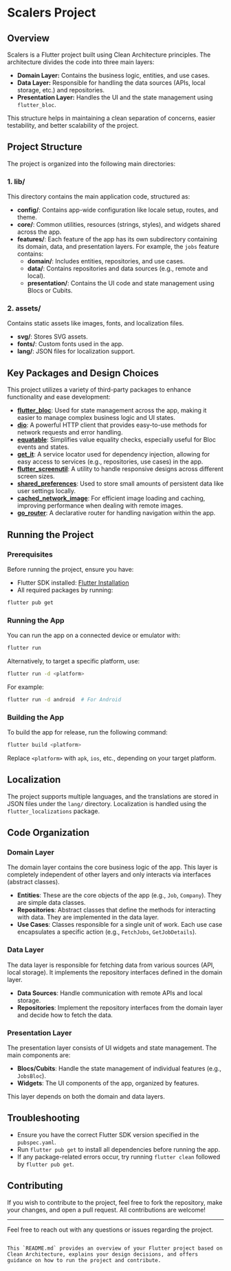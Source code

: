 # Scalers Project

## Overview

Scalers is a Flutter project built using Clean Architecture principles. The architecture divides the code into three main layers:

- **Domain Layer:** Contains the business logic, entities, and use cases.
- **Data Layer:** Responsible for handling the data sources (APIs, local storage, etc.) and repositories.
- **Presentation Layer:** Handles the UI and the state management using `flutter_bloc`.

This structure helps in maintaining a clean separation of concerns, easier testability, and better scalability of the project.

## Project Structure

The project is organized into the following main directories:

### 1. **lib/**
This directory contains the main application code, structured as:

- **config/**: Contains app-wide configuration like locale setup, routes, and theme.
- **core/**: Common utilities, resources (strings, styles), and widgets shared across the app.
- **features/**: Each feature of the app has its own subdirectory containing its domain, data, and presentation layers. For example, the `jobs` feature contains:
  - **domain/**: Includes entities, repositories, and use cases.
  - **data/**: Contains repositories and data sources (e.g., remote and local).
  - **presentation/**: Contains the UI code and state management using Blocs or Cubits.

### 2. **assets/**
Contains static assets like images, fonts, and localization files.

- **svg/**: Stores SVG assets.
- **fonts/**: Custom fonts used in the app.
- **lang/**: JSON files for localization support.

## Key Packages and Design Choices

This project utilizes a variety of third-party packages to enhance functionality and ease development:

- **[flutter_bloc](https://pub.dev/packages/flutter_bloc)**: Used for state management across the app, making it easier to manage complex business logic and UI states.
- **[dio](https://pub.dev/packages/dio)**: A powerful HTTP client that provides easy-to-use methods for network requests and error handling.
- **[equatable](https://pub.dev/packages/equatable)**: Simplifies value equality checks, especially useful for Bloc events and states.
- **[get_it](https://pub.dev/packages/get_it)**: A service locator used for dependency injection, allowing for easy access to services (e.g., repositories, use cases) in the app.
- **[flutter_screenutil](https://pub.dev/packages/flutter_screenutil)**: A utility to handle responsive designs across different screen sizes.
- **[shared_preferences](https://pub.dev/packages/shared_preferences)**: Used to store small amounts of persistent data like user settings locally.
- **[cached_network_image](https://pub.dev/packages/cached_network_image)**: For efficient image loading and caching, improving performance when dealing with remote images.
- **[go_router](https://pub.dev/packages/go_router)**: A declarative router for handling navigation within the app.

## Running the Project

### Prerequisites

Before running the project, ensure you have:

- Flutter SDK installed: [Flutter Installation](https://flutter.dev/docs/get-started/install)
- All required packages by running:

```bash
flutter pub get
```

### Running the App

You can run the app on a connected device or emulator with:

```bash
flutter run
```

Alternatively, to target a specific platform, use:

```bash
flutter run -d <platform>
```

For example:

```bash
flutter run -d android  # For Android
```

### Building the App

To build the app for release, run the following command:

```bash
flutter build <platform>
```

Replace `<platform>` with `apk`, `ios`, etc., depending on your target platform.

## Localization

The project supports multiple languages, and the translations are stored in JSON files under the `lang/` directory. Localization is handled using the `flutter_localizations` package.

## Code Organization

### Domain Layer

The domain layer contains the core business logic of the app. This layer is completely independent of other layers and only interacts via interfaces (abstract classes).

- **Entities**: These are the core objects of the app (e.g., `Job`, `Company`). They are simple data classes.
- **Repositories**: Abstract classes that define the methods for interacting with data. They are implemented in the data layer.
- **Use Cases**: Classes responsible for a single unit of work. Each use case encapsulates a specific action (e.g., `FetchJobs`, `GetJobDetails`).

### Data Layer

The data layer is responsible for fetching data from various sources (API, local storage). It implements the repository interfaces defined in the domain layer.

- **Data Sources**: Handle communication with remote APIs and local storage.
- **Repositories**: Implement the repository interfaces from the domain layer and decide how to fetch the data.

### Presentation Layer

The presentation layer consists of UI widgets and state management. The main components are:

- **Blocs/Cubits**: Handle the state management of individual features (e.g., `JobsBloc`).
- **Widgets**: The UI components of the app, organized by features.
  
This layer depends on both the domain and data layers.

## Troubleshooting

- Ensure you have the correct Flutter SDK version specified in the `pubspec.yaml`.
- Run `flutter pub get` to install all dependencies before running the app.
- If any package-related errors occur, try running `flutter clean` followed by `flutter pub get`.

## Contributing

If you wish to contribute to the project, feel free to fork the repository, make your changes, and open a pull request. All contributions are welcome!

---

Feel free to reach out with any questions or issues regarding the project.

```

This `README.md` provides an overview of your Flutter project based on Clean Architecture, explains your design decisions, and offers guidance on how to run the project and contribute.